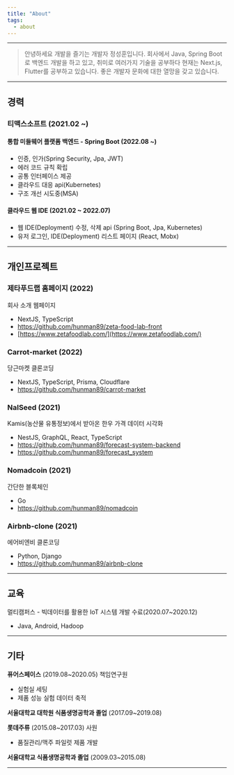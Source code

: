 ```yaml
---
title: "About"
tags:
  - about
---
```


---

> 안녕하세요 개발을 즐기는 개발자 정성훈입니다.
> 회사에서 Java, Spring Boot로 백엔드 개발을 하고 있고,
> 취미로 여러가지 기술을 공부하다 현재는 Next.js, Flutter를 공부하고 있습니다.
> 좋은 개발자 문화에 대한 열망을 갖고 있습니다.

---

## 경력

### 티맥스소프트 (2021.02 ~)

#### 통합 미들웨어 플랫폼 백엔드 - Spring Boot (2022.08 ~)

- 인증, 인가(Spring Security, Jpa, JWT)
- 에러 코드 규칙 확립
- 공통 인터페이스 제공
- 클라우드 대응 api(Kubernetes)
- 구조 개선 시도중(MSA)

#### 클라우드 웹 IDE (2021.02 ~ 2022.07)

- 웹 IDE(Deployment) 수정, 삭제 api
(Spring Boot, Jpa, Kubernetes)
- 유저 로그인, IDE(Deployment) 리스트 페이지
(React, Mobx)

---

## 개인프로젝트

### 제타푸드랩 홈페이지 (2022)

회사 소개 웹페이지

- NextJS, TypeScript
- <https://github.com/hunman89/zeta-food-lab-front>
- [https://www.zetafoodlab.com/](https://www.zetafoodlab.com/)

### Carrot-market (2022)

당근마켓 클론코딩

- NextJS, TypeScript, Prisma, Cloudflare
- <https://github.com/hunman89/carrot-market>

### NalSeed (2021)

Kamis(농산물 유통정보)에서 받아온 한우 가격 데이터 시각화

- NestJS, GraphQL, React, TypeScript
- <https://github.com/hunman89/forecast-system-backend>
- <https://github.com/hunman89/forecast_system>

### Nomadcoin (2021)

간단한 블록체인

- Go
- <https://github.com/hunman89/nomadcoin>

### Airbnb-clone (2021)

에어비엔비 클론코딩

- Python, Django
- <https://github.com/hunman89/airbnb-clone>

---

## 교육

멀티캠퍼스 - 빅데이터를 활용한 IoT 시스템 개발 수료(2020.07~2020.12)

- Java, Android, Hadoop

---

## 기타

**퓨어스페이스** (2019.08~2020.05) 책임연구원

- 실험실 세팅
- 제품 성능 실험 데이터 축적

**서울대학교 대학원 식품생명공학과 졸업** (2017.09~2019.08)

**롯데주류** (2015.08~2017.03) 사원

- 품질관리/맥주 파일럿 제품 개발

**서울대학교 식품생명공학과 졸업** (2009.03~2015.08)

---
